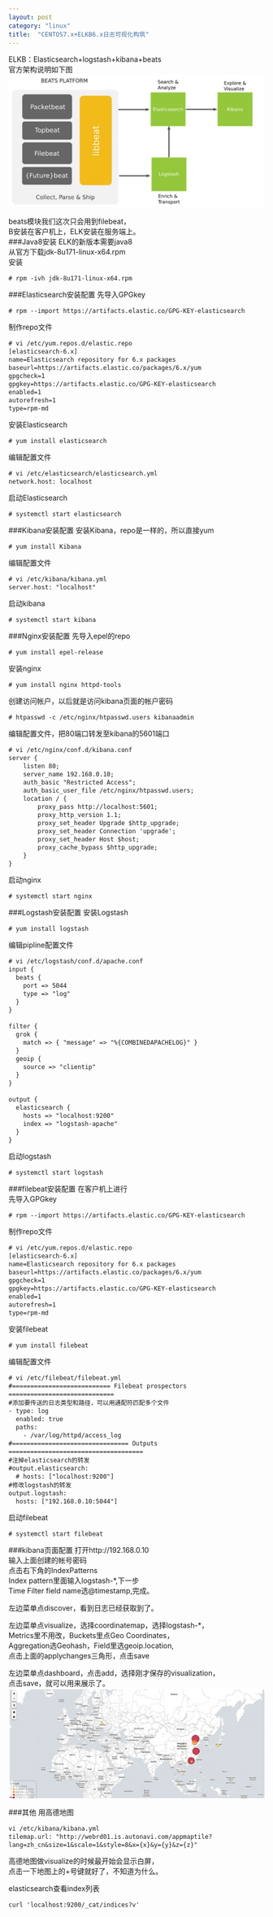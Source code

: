 ```yaml
---
layout: post
category: "linux"
title:  "CENTOS7.x+ELKB6.x日志可视化构筑"
---
```


ELKB：Elasticsearch+logstash+kibana+beats  
官方架构说明如下图  
![](../assets/elkb.JPG)  

beats模块我们这次只会用到filebeat，  
B安装在客户机上，ELK安装在服务端上。  
###Java8安装
ELK的新版本需要java8  
从官方下载jdk-8u171-linux-x64.rpm  
安装
```
# rpm -ivh jdk-8u171-linux-x64.rpm 
```

<!-- more -->

###Elasticsearch安装配置
先导入GPGkey  
```
# rpm --import https://artifacts.elastic.co/GPG-KEY-elasticsearch
```
制作repo文件  
```
# vi /etc/yum.repos.d/elastic.repo
[elasticsearch-6.x]
name=Elasticsearch repository for 6.x packages
baseurl=https://artifacts.elastic.co/packages/6.x/yum
gpgcheck=1
gpgkey=https://artifacts.elastic.co/GPG-KEY-elasticsearch
enabled=1
autorefresh=1
type=rpm-md
```
安装Elasticsearch
```
# yum install elasticsearch
```
编辑配置文件
```
# vi /etc/elasticsearch/elasticsearch.yml
network.host: localhost
```
启动Elasticsearch
```
# systemctl start elasticsearch
```

###Kibana安装配置
安装Kibana，repo是一样的，所以直接yum
```
# yum install Kibana
```
编辑配置文件
```
# vi /etc/kibana/kibana.yml
server.host: "localhost"
```
启动kibana
```
# systemctl start kibana
```

###Nginx安装配置
先导入epel的repo
```
# yum install epel-release
```
安装nginx
```
# yum install nginx httpd-tools
```
创建访问帐户，以后就是访问kibana页面的帐户密码
```
# htpasswd -c /etc/nginx/htpasswd.users kibanaadmin
```
编辑配置文件，把80端口转发至kibana的5601端口
```
# vi /etc/nginx/conf.d/kibana.conf
server {
    listen 80;
    server_name 192.168.0.10;
    auth_basic "Restricted Access";
    auth_basic_user_file /etc/nginx/htpasswd.users;
    location / {
        proxy_pass http://localhost:5601;
        proxy_http_version 1.1;
        proxy_set_header Upgrade $http_upgrade;
        proxy_set_header Connection 'upgrade';
        proxy_set_header Host $host;
        proxy_cache_bypass $http_upgrade;        
    }
}
```
启动nginx
```
# systemctl start nginx
```


###Logstash安装配置
安装Logstash
```
# yum install logstash
```
编辑pipline配置文件
```
# vi /etc/logstash/conf.d/apache.conf
input {
  beats {
    port => 5044
    type => "log"
  }
}

filter {
  grok {
    match => { "message" => "%{COMBINEDAPACHELOG}" }
  }
  geoip {
    source => "clientip"
  }
}

output {
  elasticsearch {
    hosts => "localhost:9200"
    index => "logstash-apache"
  }
}
```
启动logstash
```
# systemctl start logstash
```

###filebeat安装配置
在客户机上进行  
先导入GPGkey  
```
# rpm --import https://artifacts.elastic.co/GPG-KEY-elasticsearch
```
制作repo文件  
```
# vi /etc/yum.repos.d/elastic.repo
[elasticsearch-6.x]
name=Elasticsearch repository for 6.x packages
baseurl=https://artifacts.elastic.co/packages/6.x/yum
gpgcheck=1
gpgkey=https://artifacts.elastic.co/GPG-KEY-elasticsearch
enabled=1
autorefresh=1
type=rpm-md
```
安装filebeat
```
# yum install filebeat
```
编辑配置文件
```
# vi /etc/filebeat/filebeat.yml
#=========================== Filebeat prospectors =============================
#添加要传送的日志类型和路径，可以用通配符匹配多个文件
- type: log
  enabled: true 
  paths:
    - /var/log/httpd/access_log
#================================ Outputs =====================================
#注掉elasticsearch的转发
#output.elasticsearch:
  # hosts: ["localhost:9200"]
#修改logstash的转发
output.logstash:
  hosts: ["192.168.0.10:5044"]
```
启动filebeat
```
# systemctl start filebeat
```

###kibana页面配置
打开http://192.168.0.10  
输入上面创建的帐号密码  
点击右下角的IndexPatterns  
Index pattern里面输入logstash-*,下一步  
Time Filter field name选@timestamp,完成。  

左边菜单点discover，看到日志已经获取到了。  

左边菜单点visualize，选择coordinatemap，选择logstash-*，  
Metrics里不用改，Buckets里点Geo Coordinates，  
Aggregation选Geohash，Field里选geoip.location,  
点击上面的applychanges三角形，点击save  

左边菜单点dashboard，点击add，选择刚才保存的visualization，  
点击save，就可以用来展示了。  
![](../assets/dashboard.JPG) 

###其他
用高德地图
```
vi /etc/kibana/kibana.yml
tilemap.url: "http://webrd01.is.autonavi.com/appmaptile?lang=zh_cn&size=1&scale=1&style=8&x={x}&y={y}&z={z}"
```
高德地图做visualize的时候最开始会显示白屏，  
点击一下地图上的+号键就好了，不知道为什么。  

elasticsearch查看index列表
```
curl 'localhost:9200/_cat/indices?v'
```

